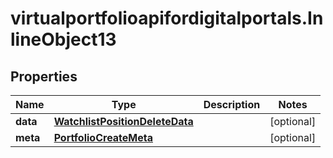 # virtualportfolioapifordigitalportals.InlineObject13

## Properties

Name | Type | Description | Notes
------------ | ------------- | ------------- | -------------
**data** | [**WatchlistPositionDeleteData**](WatchlistPositionDeleteData.md) |  | [optional] 
**meta** | [**PortfolioCreateMeta**](PortfolioCreateMeta.md) |  | [optional] 


